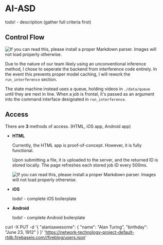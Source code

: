 # AI-ASD
todo! - description (gather full criteria first)

## Control Flow
![If you can read this, please install a proper Markdown parser. Images will not load properly otherwise.](https://github.com/hiibolt/ai-asd/assets/91273156/e6fb254d-0fb4-454d-80c6-b76bb7850202)

Due to the nature of our team likely using an unconventional inference method, I chose to seperate the backend from interference code entirely. In the event this prevents proper model caching, I will rework the ``run_interference`` section.

The state machine instead uses a queue, holding videos in ``./data/queue`` until they are next in line. When a job is frontal, it's passed as an argument into the command interface designated in ``run_interference``.

## Access
There are **3** methods of access. (HTML, iOS app, Android app)

- **HTML**

  Currently, the HTML app is proof-of-concept. However, it is fully functional. 
  
  Upon submitting a file, it is uploaded to the server, and the returned ID is stored locally. The page refreshes each stored job ID every 500ms.
  
  ![If you can read this, please install a proper Markdown parser. Images will not load properly otherwise.](https://github.com/hiibolt/ai-asd/assets/91273156/a555dd0e-0140-4511-85a4-26e3deefbfb0)

- **iOS**

  todo! - complete iOS boilerplate

- **Android**

  todo! - complete Android boilerplate


curl -X PUT -d '{
  "alanisawesome": {
    "name": "Alan Turing",
    "birthday": "June 23, 1912"
  }
}' 'https://network-technology-project-default-rtdb.firebaseio.com//fireblog/users.json'